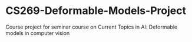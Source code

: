# CS269-Deformable-Models-Project
Course project for seminar course on Current Topics in AI: Deformable models in computer vision

